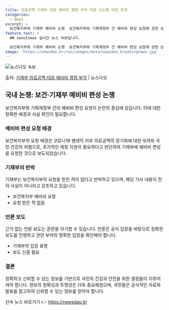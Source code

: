 ```yaml
---
title: 의료공백 기재부 대응 예비비 쟁점 부각 의료 시스템 대안 모색
categories:
  - News
excerpt: >
  보건복지부와 기재부 예비비 논쟁  보건복지부와 기획재정부 간 예비비 편성 요청에 관한 논쟁이 일고 있습니다.…
feature_text: >
  ## seoulnews 실시간 뉴스 속보입니다.

  보건복지부와 기재부 예비비 논쟁  보건복지부와 기획재정부 간 예비비 편성 요청에 관한 논쟁이 일고 있습니다.…
image: 'https://newsdao.kr/res/images/meta/newsdao_breakingnews.jpg'
---
```


![뉴스다오 속보](https://newsdao.kr/res/images/meta/newsdao_breakingnews.jpg)

<p>출처: <a href="https://newsdao.kr/4529" rel="dofollow">기재부 의료공백 대응 예비비 쟁점 부각</a> | 뉴스다오</p>

<h2 data-ke-size="size26">국내 논쟁: 보건·기재부 예비비 편성 논쟁</h2>
<p data-ke-size="size16">보건복지부와 기획재정부 간의 예비비 편성 요청이 논란의 중심에 섰습니다. 이에 대한 정확한 배경과 사실 확인이 필요합니다.</p>

<h3>예비비 편성 요청 배경</h3>
<p data-ke-size="size16">보건복지부의 요청 배경은 코로나19 팬데믹 이후 의료공백의 장기화에 대한 우려와 국민 건강의 위협으로, 추가적인 재정 지원이 필요하다고 판단하여 기재부에 예비비 편성을 요청한 것으로 보도되었습니다.</p>

<h3>기재부의 반박</h3>
<p data-ke-size="size16">기재부는 보건복지부의 요청을 받은 적이 없다고 반박하고 있으며, 해당 기사 내용이 전혀 사실이 아니라고 강조하고 있습니다.</p>
<ul>
  <li>보건복지부 예비비 요청</li>
  <li>요청 받은 적 없음</li>
</ul>

<h3>언론 보도</h3>
<p data-ke-size="size16">근거 없는 언론 보도는 혼란을 야기할 수 있습니다. 언론은 공식 입장을 바탕으로 정확한 보도를 진행하고 관련 부처의 명확한 입장을 확인해야 합니다.</p>
<ul>
  <li>기재부의 입장 표명</li>
  <li>보도 신중 필요</li>
</ul>

<h3>결론</h3>
<p data-ke-size="size16">정확하고 신뢰할 수 있는 정보를 기반으로 국민의 건강과 안전을 위한 결정들이 이루어져야 합니다. 정보의 정확성과 투명성은 더욱 중요해졌으며, 국민들은 공식적인 자료와 발표를 참고하여 신뢰할 수 있는 정보를 얻어야 합니다.</p> 

신속 뉴스 바로가기 👉 <a href="https://newsdao.kr" rel="dofollow">https://newsdao.kr</a>


